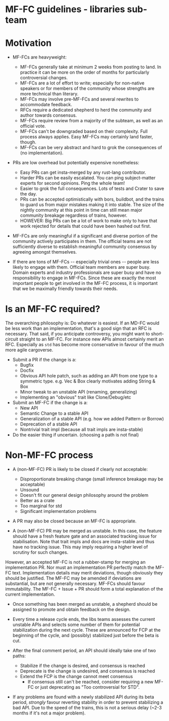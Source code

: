 # MF-FC guidelines - libraries sub-team

# Motivation

* MF-FCs are heavyweight:
    * MF-FCs generally take at minimum 2 weeks from posting to land. In
      practice it can be more on the order of months for particularly
      controversial changes.
    * MF-FCs are a lot of effort to write; especially for non-native speakers or
      for members of the community whose strengths are more technical than literary.
    * MF-FCs may involve pre-MF-FCs and several rewrites to accommodate feedback.
    * RFCs require a dedicated shepherd to herd the community and author towards
      consensus.
    * MF-FCs require review from a majority of the subteam, as well as an official
      vote.
    * MF-FCs can't be downgraded based on their complexity. Full process always applies.
      Easy MF-FCs may certainly land faster, though.
    * MF-FCs can be very abstract and hard to grok the consequences of (no implementation).

* PRs are low overhead but potentially expensive nonetheless:
    * Easy PRs can get insta-merged by any rust-lang contributor.
    * Harder PRs can be easily escalated. You can ping subject-matter experts for second
      opinions. Ping the whole team!
    * Easier to grok the full consequences. Lots of tests and Crater to save the day.
    * PRs can be accepted optimistically with bors, buildbot, and the trains to guard
      us from major mistakes making it into stable. The size of the nightly community
      at this point in time can still mean major community breakage regardless of trains,
      however.
    * HOWEVER: Big PRs can be a lot of work to make only to have that work rejected for
      details that could have been hashed out first.

* MF-FCs are only meaningful if a significant and diverse portion of the
community actively   participates in them. The official teams are not
sufficiently diverse to establish   meaningful community consensus by agreeing
amongst themselves.

* If there are tons of MF-FCs -- especially trivial ones -- people are less
likely to engage with them. Official team members are super busy. Domain experts
and industry professionals are super busy and have no responsibility to engage
in MF-FCs. Since these are exactly the most important people to get involved in
the MF-FC process, it is important that we be maximally friendly towards their
needs.


# Is an MF-FC required?

The overarching philosophy is: Do whatever is easiest. If an MD-FC
would be less work than an implementation, that's a good sign that an RFC is
necessary. That said, if you anticipate controversy, you might want to short-circuit
straight to an MF-FC. For instance new APIs almost certainly merit an RFC. Especially
as `std` has become more conservative in favour of the much more agile cargoverse.

* Submit a PR if the change is a:
    * Bugfix
    * Docfix
    * Obvious API hole patch, such as adding an API from one type to a symmetric type.
      e.g. Vec & Box clearly motivates adding String & Box
    * Minor tweak to an unstable API (renaming, generalizing)
    * Implementing an "obvious" trait like Clone/Debug/etc
* Submit an MF-FC if the change is a:
    * New API
    * Semantic Change to a stable API
    * Generalization of a stable API (e.g. how we added Pattern or Borrow)
    * Deprecation of a stable API
    * Nontrivial trait impl (because all trait impls are insta-stable)
* Do the easier thing if uncertain. (choosing a path is not final)


# Non-MF-FC process

* A (non-MF-FC) PR is likely to be closed if clearly not acceptable:
    * Disproportionate breaking change (small inference breakage may be acceptable)
    * Unsound
    * Doesn't fit our general design philosophy around the problem
    * Better as a crate
    * Too marginal for std
    * Significant implementation problems

* A PR may also be closed because an MF-FC is appropriate.

* A (non-MF-FC) PR may be merged as unstable. In this case, the feature
should have a fresh feature gate and an associated tracking issue for
stabilisation. Note that trait impls and docs are insta-stable and thus have no
tracking issue. This may imply requiring a higher level of scrutiny for such
changes.

However, an accepted MF-FC is not a rubber-stamp for merging an implementation PR.
Nor must an implementation PR perfectly match the MF-FC text. Implementation details
may merit deviations, though obviously they should be justified. The MF-FC may be
amended if deviations are substantial, but are not generally necessary. MF-FCs should
favour immutability. The MF-FC + Issue + PR should form a total explanation of the
current implementation.

* Once something has been merged as unstable, a shepherd should be assigned
  to promote and obtain feedback on the design.

* Every time a release cycle ends, the libs teams assesses the current unstable
  APIs and selects some number of them for potential stabilization during the
  next cycle. These are announced for FCP at the beginning of the cycle, and
  (possibly) stabilized just before the beta is cut.

* After the final comment period, an API should ideally take one of two paths:
  * Stabilize if the change is desired, and consensus is reached
  * Deprecate is the change is undesired, and consensus is reached
  * Extend the FCP is the change cannot meet consensus
    * If consensus still can't be reached, consider requiring a new MF-FC or
      just deprecating as "Too controversial for STD".

* If any problems are found with a newly stabilized API during its beta period,
  *strongly* favour reverting stability in order to prevent stabilizing a bad
  API. Due to the speed of the trains, this is not a serious delay (~2-3 months
  if it's not a major problem).

